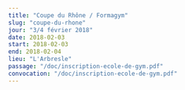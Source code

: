 ```yaml
---
title: "Coupe du Rhône / Formagym"
slug: "coupe-du-rhone"
jour: "3/4 février 2018"
date: 2018-02-03
start: 2018-02-03
end: 2018-02-04
lieu: "L'Arbresle"
passage: "/doc/inscription-ecole-de-gym.pdf"
convocation: "/doc/inscription-ecole-de-gym.pdf"
---
```

